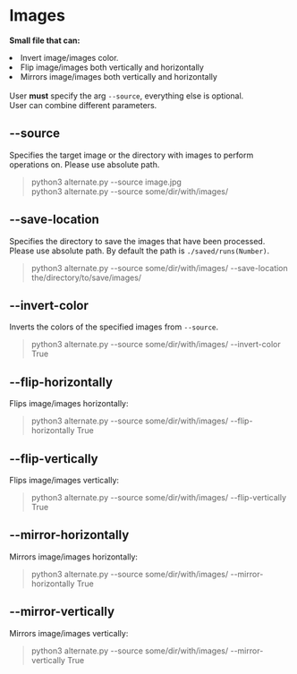 <h1>Images</h1>
<p>
<b>Small file that can:</b><br
<ul>
    <li>Invert image/images color.</li>
    <li>Flip image/images both vertically and horizontally</li>
    <li>Mirrors image/images both vertically and horizontally</li>
</ul>
<br>
User <b>must</b> specify the arg <code>--source</code>, everything else is optional.<br>
User can combine different parameters.
</p>

<h2>--source</h2>
<p>
Specifies the target image or the directory with images to perform operations on. Please use absolute path.
  
> python3 alternate.py --source image.jpg<br>
> python3 alternate.py --source some/dir/with/images/
</p>

<h2>--save-location</h2>
<p>
Specifies the directory to save the images that have been processed. Please use absolute path.
By default the path is <code>./saved/runs(Number)</code>.

> python3 alternate.py --source some/dir/with/images/ --save-location the/directory/to/save/images/
</p>

<h2>--invert-color</h2>
<p>
Inverts the colors of the specified images from <code>--source</code>.

> python3 alternate.py --source some/dir/with/images/ --invert-color True
</p>

<h2>--flip-horizontally</h2>
<p>
Flips image/images horizontally:

> python3 alternate.py --source some/dir/with/images/ --flip-horizontally True
</p>

<h2>--flip-vertically</h2>
<p>
Flips image/images vertically:

> python3 alternate.py --source some/dir/with/images/ --flip-vertically True
</p>

<h2>--mirror-horizontally</h2>
<p>
Mirrors image/images horizontally:

> python3 alternate.py --source some/dir/with/images/ --mirror-horizontally True
</p>

<h2>--mirror-vertically</h2>
<p>
Mirrors image/images vertically:

> python3 alternate.py --source some/dir/with/images/ --mirror-vertically True
</p>
